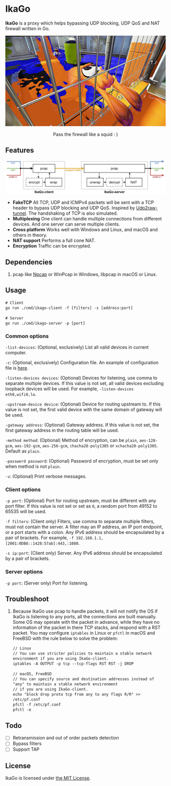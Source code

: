 # IkaGo

**IkaGo** is a proxy which helps bypassing UDP blocking, UDP QoS and NAT firewall written in Go.

<p align="center">
  <img src="/assets/squid.jpg" alt="an Inkling going through a grate">
</p>
<p align="center">
  Pass the firewall like a squid : )
</p>

## Features

<p align="center">
  <img src="/assets/diagram.png" alt="diagram">
</p>

- **FakeTCP** All TCP, UDP and ICMPv4 packets will be sent with a TCP header to bypass UDP blocking and UDP QoS. Inspired by [Udp2raw-tunnel](https://github.com/wangyu-/udp2raw-tunnel). The handshaking of TCP is also simulated.
- **Multiplexing** One client can handle multiple connections from different devices. And one server can serve multiple clients.
- **Cross platform** Works well with Windows and Linux, and macOS and others in theory.
- **NAT support** Performs a full cone NAT.
- **Encryption** Traffic can be encrypted.

## Dependencies

1. pcap like [Npcap](http://www.npcap.org/) or WinPcap in Windows, libpcap in macOS or Linux.

## Usage

```
# Client
go run ./cmd/ikago-client -f [filters] -s [address:port]

# Server
go run ./cmd/ikago-server -p [port]
```

### Common options

`-list-devices`: (Optional, exclusively) List all valid devices in current computer.

`-c`: (Optional, exclusively) Configuration file. An example of configuration file is [here](/configs/config.json).

`-listen-devices devices`: (Optional) Devices for listening, use comma to separate multiple devices. If this value is not set, all valid devices excluding loopback devices will be used. For example, `-listen-devices eth0,wifi0,lo`.

`-upstream-device device`: (Optional) Device for routing upstream to. If this value is not set, the first valid device with the same domain of gateway will be used.

`-gateway address`: (Optional) Gateway address. If this value is not set, the first gateway address in the routing table will be used.

`-method method`: (Optional) Method of encryption, can be `plain`, `aes-128-gcm`, `aes-192-gcm`, `aes-256-gcm`, `chacha20-poly1305` or `xchacha20-poly1305`. Default as `plain`.

`-password password`: (Optional) Password of encryption, must be set only when method is not `plain`.

`-v`: (Optional) Print verbose messages.

### Client options

`-p port`: (Optional) Port for routing upstream, must be different with any port filter. If this value is not set or set as `0`, a random port from 49152 to 65535 will be used.

`-f filters`: (Client only) Filters, use comma to separate multiple filters, must not contain the server. A filter may an IP address, an IP port endpoint, or a port starts with a colon. Any IPv6 address should be encapsulated by a pair of brackets. For example, `-f 192.168.1.1,[2001:0DB8::1428:57ab]:443,:1080`.

`-s ip:port`: (Client only) Server. Any IPv6 address should be encapsulated by a pair of brackets.

### Server options

`-p port`: (Server only) Port for listening.

## Troubleshoot

1. Because IkaGo use pcap to handle packets, it will not notify the OS if IkaGo is listening to any ports, all the connections are built manually. Some OS may operate with the packet in advance, while they have no information of the packet in there TCP stacks, and respond with a RST packet. You may configure `iptables` in Linux or `pfctl` in macOS and FreeBSD with the rule below to solve the problem:
   ```
   // Linux
   // You can use stricter policies to maintain a stable network environment if you are using IkaGo-client.
   iptables -A OUTPUT -p tcp --tcp-flags RST RST -j DROP
   
   // macOS, FreeBSD
   // You can specify source and destination addresses instead of "any" to maintain a stable network environment
   // if you are using IkaGo-client.
   echo "block drop proto tcp from any to any flags R/R" >> /etc/pf.conf
   pfctl -f /etc/pf.conf
   pfctl -e
   ```

## Todo

- [ ] Retransmission and out of order packets detection
- [ ] Bypass filters
- [ ] Support TAP

## License

IkaGo is licensed under [the MIT License](/LICENSE).
